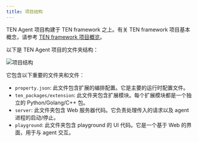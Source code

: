```yaml
---
title: 项目结构
---
```


TEN Agent 项目构建于 TEN framework 之上。有关 TEN framework 项目基本概念，请参考 [TEN framework 项目概览](../ten_framework/concept_overview)。

以下是 TEN Agent 项目的文件夹结构：

![项目结构](https://ten-framework-assets.s3.amazonaws.com/doc-assets/folder_structure.png)

它包含以下重要的文件夹和文件：

- `property.json`: 此文件包含扩展的编排配置。它是主要的运行时配置文件。
- `ten_packages/extension`: 此文件夹包含扩展模块。每个扩展模块都是一个独立的 Python/Golang/C++ 包。
- `server`: 此文件夹包含 Web 服务器代码。它负责处理传入的请求以及 agent 进程的启动/停止。
- `playground`: 此文件夹包含 playground 的 UI 代码。它是一个基于 Web 的界面，用于与 agent 交互。
